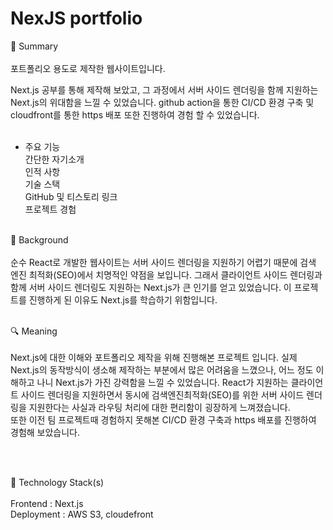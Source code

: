 # NexJS portfolio

📌 Summary<br><br>
포트폴리오 용도로 제작한 웹사이트입니다.

Next.js 공부를 통해 제작해 보았고, 그 과정에서 서버 사이드 렌더링을 함께 지원하는 Next.js의 위대함을 느낄 수 있었습니다. github action을 통한  CI/CD 환경 구축 및 cloudfront를 통한 https 배포 또한 진행하여 경험 할 수 있었습니다.<br><br>

* 주요 기능<br>
 간단한 자기소개<br>
 인적 사항<br>
 기술 스택<br>
 GitHub 및 티스토리 링크<br>
 프로젝트 경험<br><br>

🤔 Background<br><br>
순수 React로 개발한 웹사이트는 서버 사이드 렌더링을 지원하기 어렵기 때문에 검색 엔진 최적화(SEO)에서 치명적인 약점을 보입니다. 그래서 클라이언트 사이드 렌더링과 함께 서버 사이드 렌더링도 지원하는 Next.js가 큰 인기를 얻고 있었습니다. 이 프로젝트를 진행하게 된 이유도 Next.js를 학습하기 위함입니다.<br><br>


🔍 Meaning<br><br>
Next.js에 대한 이해와 포트폴리오 제작을 위해 진행해본 프로젝트 입니다. 실제 Next.js의 동작방식이 생소해 제작하는 부분에서 많은 어려움을 느꼈으나, 어느 정도 이해하고 나니 Next.js가 가진 강력함을 느낄 수 있었습니다. React가 지원하는 클라이언트 사이드 렌더링을 지원하면서 동시에 검색엔진최적화(SEO)를 위한 서버 사이드 렌더링을 지원한다는 사실과 라우팅 처리에 대한 편리함이 굉장하게 느껴졌습니다. 
<br>
또한 이전 팀 프로젝트때 경험하지 못해본 CI/CD 환경 구축과 https 배포를 진행하여 경험해 보았습니다.

<br><br>

🔨 Technology Stack(s)<br><br>
Frontend : Next.js<br>
Deployment : AWS S3, cloudefront<br>
